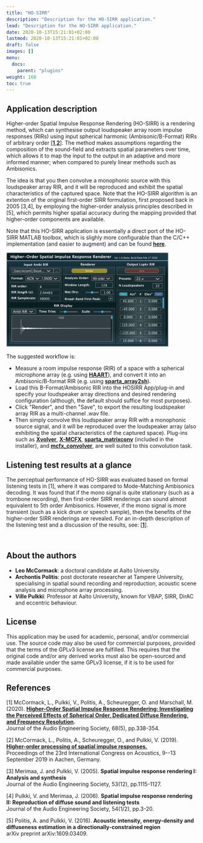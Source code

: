 ```yaml
---
title: "HO-SIRR"
description: "Description for the HO-SIRR application."
lead: "Description for the HO-SIRR application."
date: 2020-10-13T15:21:01+02:00
lastmod: 2020-10-13T15:21:01+02:00
draft: false
images: []
menu:
  docs:
    parent: "plugins"
weight: 160
toc: true
---
```


## Application description
    
Higher-order Spatial Impulse Response Rendering (HO-SIRR) is a rendering method, which can synthesise output loudspeaker array room impulse responses (RIRs) using input spherical harmonic (Ambisonic/B-Format) RIRs of arbitrary order [<a href="../../help/related-publications/#mccormack2020higher"><b>1</b></a>,<a href="../../help/related-publications/#mccormack2019higher"><b>2</b></a>]. The method makes assumptions regarding the composition of the sound-field and extracts spatial parameters over time, which allows it to map the input to the output in an adaptive and more informed manner; when compared to purely linear methods such as Ambisonics. 

The idea is that you then convolve a monophonic source with this loudspeaker array RIR, and it will be reproduced and exhibit the spatial characteristics of the captured space. Note that the HO-SIRR algorithm is an extention of the original first-order SIRR formulation, first proposed back in 2005 [3,4], by employing the higher-order analysis principles described in [5], which permits higher spatial accuracy during the mapping provided that higher-order components are available.
    
Note that this HO-SIRR application is essentially a direct port of the HO-SIRR MATLAB toolbox, which is slighly more configurable than the C/C++ implementation (and easier to augment) and can be found <a href="https://github.com/leomccormack/HO-SIRR"><b>here</b></a>.  

<img src="HOSIRR_GUI.png" alt="" style="max-width: 85%"></br>

The suggested workflow is:
    
* Measure a room impulse response (RIR) of a space with a spherical microphone array (e.g. using <a href="http://eprints.hud.ac.uk/id/eprint/24579/?fbclid=IwAR1EorukJ1MaLojT4Eof8eTSOc9-A479kVhqbF7fHaSycOO7llAD7aIj3TA"><b>HAART</b></a>), and convert it into an Ambisonic/B-format RIR (e.g. using [**sparta_array2sh**](../sparta-suite/#array2sh)).
* Load this B-Format/Ambisonic RIR into the HOSIRR App/plug-in and specify your loudspeaker array directions and desired rendering configuration (although, the default should suffice for most purposes).  
* Click "Render", and then "Save", to export the resulting loudspeaker array RIR as a multi-channel .wav file.
* Then simply convolve this loudspeaker array RIR with a monophonic source signal, and it will be reproduced over the loudspeaker array (also exhibiting the spatial characteristics of the captured space). Plug-ins such as <a href="http://pcfarina.eng.unipr.it/X-volver.htm"><b>Xvolver</b></a>, <a href="http://www.angelofarina.it/X-MCFX.htm?fbclid=IwAR0AcjaXa_szrrJ4nFHn1lMk_6dmTd8WmcQwokyEb7eD0ULgHyHpoFtTFmk"><b>X-MCFX</b></a>, [**sparta_matrixconv**](../sparta-suite/#matrixconv) (included in the installer), and <a href="http://www.matthiaskronlachner.com/?p=1910"><b>mcfx_convolver</b></a>, are well suited to this convolution task.
    
## Listening test results at a glance
    
The perceptual performance of HO-SIRR was evaluated based on formal listening tests in [1], where it was compared to Mode-Matching Ambisonics decoding. It was found that if the mono signal is quite stationary (such as a trombone recording), then first-order SIRR renderings can sound almost equivalent to 5th order Ambisonics. However, if the mono signal is more transient (such as a kick drum or speech sample), then the benefits of the higher-order SIRR renderings are revealed. For an in-depth description of the listening test and a discussion of the results, see: <a href="../../help/related-publications/#mccormack2020higher">[<b>1</b>]</a>.
    
<img src="JAES_orderTest_post_review.png" alt="" style="max-width: 100%"> </br>
     
## About the authors
    
* **Leo McCormack**: a doctoral candidate at Aalto University.
* **Archontis Politis**: post doctorate researcher at Tampere University, specialising in spatial sound recording and reproduction, acoustic scene analysis and microphone array processing.
* **Ville Pulkki**: Professor at Aalto University, known for VBAP, SIRR, DirAC and eccentric behaviour.

## License

This application may be used for academic, personal, and/or commercial use. The source code may also be used for commercial purposes, provided that the terms of the GPLv3 license are fulfilled. This requires that the original code and/or any derived works must also be open-sourced and made available under the same GPLv3 license, if it is to be used for commercial purposes.
    
## References
    
[1] McCormack, L., Pulkki, V., Politis, A., Scheuregger, O. and Marschall, M. (2020). <b> <a href="../../help/related-publications/#mccormack2020higher"><b>Higher-Order Spatial Impulse Response Rendering: Investigating the Perceived Effects of Spherical Order, Dedicated Diffuse Rendering, and Frequency Resolution</b></a>. </b> <br>Journal of the Audio Engineering Society, 68(5), pp.338-354.
    
[2] McCormack, L., Politis, A., Scheuregger, O., and Pulkki, V. (2019). <b> <a href="../../help/related-publications/#mccormack2019higher"><b>Higher-order processing of spatial impulse responses.</b></a></b> <br> Proceedings of the 23rd International Congress on Acoustics, 9--13 September 2019 in Aachen, Germany.
     
[3] Merimaa, J. and Pulkki, V. (2005). <b>Spatial impulse response rendering I: Analysis and synthesis</b> <br> Journal of the Audio Engineering Society, 53(12), pp.1115-1127.
 
[4] Pulkki, V. and Merimaa, J. (2006). <b>Spatial impulse response rendering II: Reproduction of diffuse sound and listening tests</b> <br> Journal of the Audio Engineering Society, 54(1/2), pp.3-20.
        
[5] Politis, A. and Pulkki, V. (2016). <b>Acoustic intensity, energy-density and diffuseness estimation in a directionally-constrained region</b> <br> arXiv preprint arXiv:1609.03409.